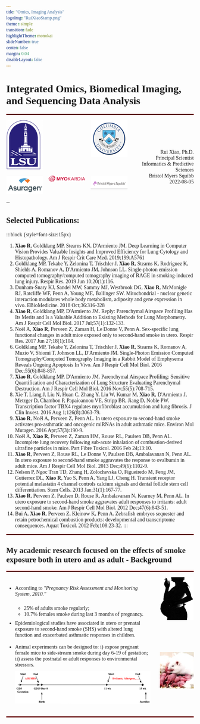 ```yaml
---
title: "Omics, Imaging Analysis"
logoImg: "RuiXiaoStamp.png"
theme : simple
transition: fade
highlightTheme: monokai
slideNumber: true
center: false
margin: 0.04
disableLayout: false
---
```

<style>
  html * { font-family: serif }
  #logo > img { opacity: 0.65 }
  img { object-fit:scale-down; border:0px !important; }
  .reveal h1, .reveal h3, .reveal h5 { font-size:1.3em; text-transform:none; text-align:center; }
  .reveal h2, .reveal h4, .reveal h6 { font-size:1.3em; text-transform:none; text-align:left; }
  hr { border: 1px solid darkred; }
  .reveal p, .reveal div { font-size:0.85em}
</style>

# Integrated Omics, Biomedical Imaging, and Sequencing Data Analysis
<hr/>

<div style="display:grid;gap:15px;">
<img style="grid-row:1;grid-column:1" src="resource/LSU.png"/>
<img style="grid-row:1;grid-column:3" src="resource/CU.png"/>
<img style="grid-row:2;grid-column:1" src="resource/Asuragen.png"/>
<img style="grid-row:2;grid-column:2" src="resource/Myokardia.png"/>
<img style="grid-row:2;grid-column:3" src="resource/BMS.png"/>
<p style="grid-row:1/3;grid-column:4;text-align:right" >
  <br/><br/><br/><br/>
  Rui Xiao, Ph.D.<br/>
  Principal Scientist<br/>
  Informatics & Predictive Sciences<br/>
  Bristol Myers Squibb<br/>
  2022-08-05
</p>
</div>

--

## Selected Publications:

:::block {style=font-size:15px}
1. **Xiao R**, Goldklang MP, Stearns KN, D'Armiento JM. Deep Learning in Computer Vision Provides Valuable Insights and Improved Efficiency for Lung Cytology and Histopathology. Am J Respir Crit Care Med. 2019;199:A5761
1. Goldklang MP, Tekabe Y, Zelonina T, Trischler J, **Xiao R**, Stearns K, Rodriguez K, Shields A, Romanov A, D'Armiento JM, Johnson LL. Single-photon emission computed tomography/computed tomography imaging of RAGE in smoking-induced lung injury. Respir Res. 2019 Jun 10;20(1):116.
1. Dunham-Snary KJ, Sandel MW, Sammy MJ, Westbrook DG, **Xiao R**, McMonigle RJ, Ratcliffe WF, Penn A, Young ME, Ballinger SW. Mitochondrial - nuclear genetic interaction modulates whole body metabolism, adiposity and gene expression in vivo. EBioMedicine. 2018 Oct;36:316-328
1. **Xiao R**, Goldklang MP, D'Armiento JM. Reply: Parenchymal Airspace Profiling Has Its Merits and Is a Valuable Addition to Existing Methods for Lung Morphometry. Am J Respir Cell Mol Biol. 2017 Jul;57(1):132-133.
1. Noël A, **Xiao R**, Perveen Z, Zaman H, Le Donne V, Penn A. Sex-specific lung functional changes in adult mice exposed only to second-hand smoke in utero. Respir Res. 2017 Jun 27;18(1):104.
1. Goldklang MP, Tekabe Y, Zelonina T, Trischler J, **Xiao R**, Stearns K, Romanov A, Muzio V, Shiomi T, Johnson LL, D'Armiento JM. Single-Photon Emission Computed Tomography/Computed Tomography Imaging in a Rabbit Model of Emphysema Reveals Ongoing Apoptosis In Vivo. Am J Respir Cell Mol Biol. 2016 Dec;55(6):848-857.
1. **Xiao R**, Goldklang MP, D'Armiento JM. Parenchymal Airspace Profiling: Sensitive Quantification and Characterization of Lung Structure Evaluating Parenchymal Destruction. Am J Respir Cell Mol Biol. 2016 Nov;55(5):708-715.
1. Xie T, Liang J, Liu N, Huan C, Zhang Y, Liu W, Kumar M, **Xiao R**, D'Armiento J, Metzger D, Chambon P, Papaioannou VE, Stripp BR, Jiang D, Noble PW. Transcription factor TBX4 regulates myofibroblast accumulation and lung fibrosis. J Clin Invest. 2016 Aug 1;126(8):3063-79.
1. **Xiao R**, Noël A, Perveen Z, Penn AL. In utero exposure to second-hand smoke activates pro-asthmatic and oncogenic miRNAs in adult asthmatic mice. Environ Mol Mutagen. 2016 Apr;57(3):190-9.
1. Noël A, **Xiao R**, Perveen Z, Zaman HM, Rouse RL, Paulsen DB, Penn AL. Incomplete lung recovery following sub-acute inhalation of combustion-derived ultrafine particles in mice. Part Fibre Toxicol. 2016 Feb 24;13:10.
1. **Xiao R**, Perveen Z, Rouse RL, Le Donne V, Paulsen DB, Ambalavanan N, Penn AL. In utero exposure to second-hand smoke aggravates the response to ovalbumin in adult mice. Am J Respir Cell Mol Biol. 2013 Dec;49(6):1102-9.
1. Nelson P, Ngoc Tran TD, Zhang H, Zolochevska O, Figueiredo M, Feng JM, Gutierrez DL, **Xiao R**, Yao S, Penn A, Yang LJ, Cheng H. Transient receptor potential melastatin 4 channel controls calcium signals and dental follicle stem cell differentiation. Stem Cells. 2013 Jan;31(1):167-77.
1. **Xiao R**, Perveen Z, Paulsen D, Rouse R, Ambalavanan N, Kearney M, Penn AL. In utero exposure to second-hand smoke aggravates adult responses to irritants: adult second-hand smoke. Am J Respir Cell Mol Biol. 2012 Dec;47(6):843-51.
1. Bui A, **Xiao R**, Perveen Z, Kleinow K, Penn A. Zebrafish embryos sequester and retain petrochemical combustion products: developmental and transcriptome consequences. Aquat Toxicol. 2012 Feb;108:23-32.
:::

---

## My academic research focused on the effects of smoke exposure both in utero and as adult - Background
<hr/>

<div style="display:grid;gap:25px;">

<div style="grid-row:1/3;grid-column:1/4">
  <ul style="float:left" >
  <li style="padding:8px 0px">According to <i>"Pregnancy Risk Assessment and Monitoring System, 2010."</i> </li>
    <ul>
      <li>25% of adults smoke regularly; </li>
      <li>10.7% females smoke during last 3 months of pregnancy.</li>
    </ul>
  <li style="padding:8px 0px">Epidemiological studies have associated in utero or prenatal exposure to second-hand smoke (SHS) with altered lung function and exacerbated asthmatic responses in children.</li>
  <li style="padding:8px 0px">Animal experiments can be designed to: i) expose pregnant female mice to side-stream smoke during day 6-19 of gestation; ii) assess the postnatal or adult responses to environmental stressors.</li>
  <img src="resource/SHSOVATimeline.png" />
  </ul>
</div>
<img style="grid-row:1;grid-column:4" src="resource/SmokeMother.jpg" />
<img style="grid-row:2;grid-column:4"  src="resource/SmokeMouse.jpg" />

</div>

---

